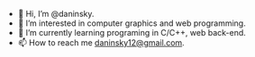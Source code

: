 - 👋 Hi, I’m @daninsky.
- 👀 I’m interested in computer graphics and web programming.
- 🌱 I’m currently learning programing in C/C++, web back-end.
- 📫 How to reach me daninsky12@gmail.com.
